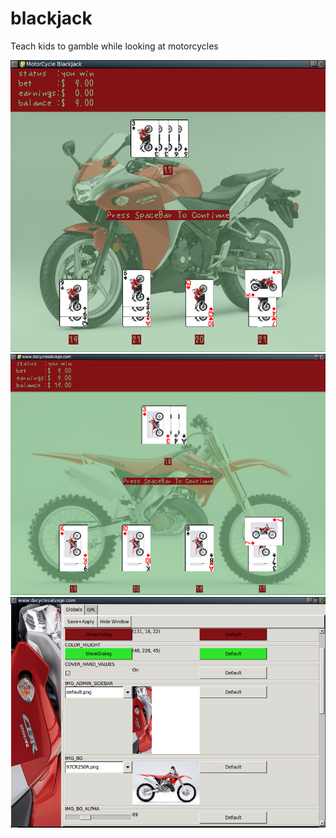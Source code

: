 blackjack
=========

Teach kids to gamble while looking at motorcycles

<img src='blackjack01.png'/>
<img src='blackjack02.png'/>
<img src='blackjack03.png'/>
